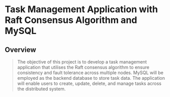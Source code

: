 # Task Management Application with Raft Consensus Algorithm and MySQL

## Overview
> The objective of this project is to develop a task management application that utilises the Raft consensus algorithm to ensure consistency and fault tolerance across multiple nodes. 
> MySQL will be employed as the backend database to store task data. The application will enable users to create, update, delete, and manage tasks across the distributed system.

